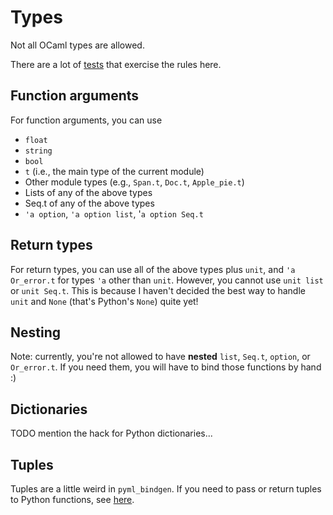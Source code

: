 # Types

Not all OCaml types are allowed.  

There are a lot of [tests](https://github.com/mooreryan/pyml_bindgen/tree/main/test) that exercise the rules here.

## Function arguments

For function arguments, you can use

* `float`
* `string`
* `bool`
* `t` (i.e., the main type of the current module)
* Other module types (e.g., `Span.t`, `Doc.t`, `Apple_pie.t`)
* Lists of any of the above types
* Seq.t of any of the above types
* `'a option`, `'a option list`, '`a option Seq.t`

## Return types

For return types, you can use all of the above types plus `unit`, and `'a Or_error.t` for types `'a` other than `unit`.  However, you cannot use `unit list` or `unit Seq.t`.  This is because I haven't decided the best way to handle `unit` and `None` (that's Python's `None`) quite yet!

## Nesting

Note: currently, you're not allowed to have **nested** `list`, `Seq.t`, `option`, or `Or_error.t`.  If you need them, you will have to bind those functions by hand :)

## Dictionaries

TODO mention the hack for Python dictionaries...

## Tuples

Tuples are a little weird in `pyml_bindgen`.  If you need to pass or return tuples to Python functions, see [here](todo.md).
